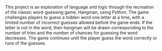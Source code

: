 This project is an exploration of language and logic through the recreation of the classic word-guessing game, Hangman, using Python. The game challenges players to guess a hidden word one letter at a time, with a limited number of incorrect guesses allowed before the game ends. If the letter is not in the word, then hangman will be drawn corresponding to the number of tries and the number of chances for guessing the word decreases. The game continues until the player guess the word correctly or runs of the guesses.

